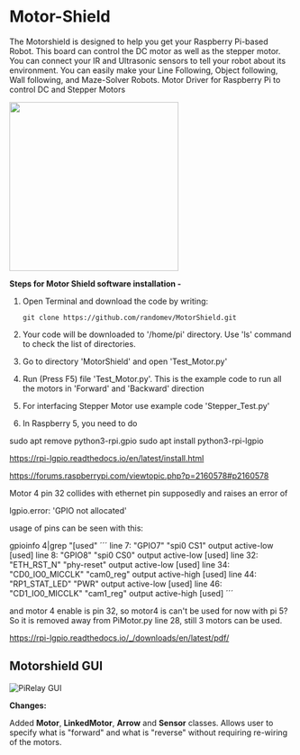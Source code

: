 # Motor-Shield

The Motorshield is designed to help you get your Raspberry Pi-based Robot. This board can control the DC motor as well as the stepper motor. You can connect your IR and Ultrasonic sensors to tell your robot about its environment. You can easily make your Line Following, Object following, Wall following, and Maze-Solver Robots.
Motor Driver for Raspberry Pi to control DC and Stepper Motors

<img src="https://cdn.shopify.com/s/files/1/1217/2104/products/3_1_481fe438-49c9-45f4-805c-ea60c02055d2_700x.png?v=1611396591" width="300">


**Steps for Motor Shield software installation -** 

1. Open Terminal and download the code by writing: 
   ```
   git clone https://github.com/randomev/MotorShield.git
   ```

2. Your code will be downloaded to '/home/pi' directory. Use 'ls' command to check the list of directories.

3.  Go to directory 'MotorShield' and open 'Test_Motor.py'

4. Run (Press F5) file 'Test_Motor.py'. This is the example code to run all the motors in 'Forward' and 'Backward' direction

5. For interfacing Stepper Motor use example code 'Stepper_Test.py'

6. In Raspberry 5, you need to do

sudo apt remove python3-rpi.gpio
sudo apt install python3-rpi-lgpio

https://rpi-lgpio.readthedocs.io/en/latest/install.html

https://forums.raspberrypi.com/viewtopic.php?p=2160578#p2160578

Motor 4 pin 32 collides with ethernet pin supposedly and raises an error of

lgpio.error: 'GPIO not allocated'

usage of pins can be seen with this:

gpioinfo 4|grep "\[used"
´´´
   line   7:      "GPIO7"   "spi0 CS1"  output   active-low [used]
   line   8:      "GPIO8"   "spi0 CS0"  output   active-low [used]
   line  32:  "ETH_RST_N"  "phy-reset"  output   active-low [used]
   line  34: "CD0_IO0_MICCLK" "cam0_reg" output active-high [used]
   line  44: "RP1_STAT_LED" "PWR" output active-low [used]
   line  46: "CD1_IO0_MICCLK" "cam1_reg" output active-high [used]
´´´

and motor 4 enable is pin 32, so motor4 is can't be used for now with pi 5? So it is removed away from PiMotor.py line 28, still 3 motors can be used.

https://rpi-lgpio.readthedocs.io/_/downloads/en/latest/pdf/


## Motorshield GUI
![PiRelay GUI](https://github.com/sbcshop/MotorShield/blob/master/Images/PiRelay_GUI.png)

**Changes:**

Added __Motor__, __LinkedMotor__, __Arrow__ and __Sensor__ classes. Allows user to specify what is "forward" and what is "reverse" without requiring re-wiring of the motors.
